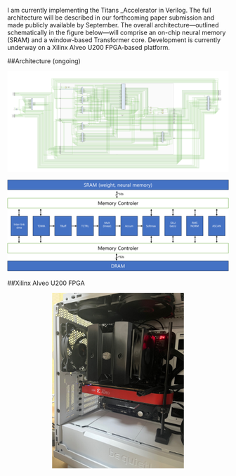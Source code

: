I am currently implementing the Titans _Accelerator in Verilog.
The full architecture will be described in our forthcoming paper submission and made publicly available by September.
The overall architecture—outlined schematically in the figure below—will comprise an on-chip neural memory (SRAM) and a window-based Transformer core.
Development is currently underway on a Xilinx Alveo U200 FPGA-based platform.

##Architecture (ongoing)
<p align="center">
  <img src="top_arch.png" width="1000" >
</p>

<p align="center">
  <img src="arch.png" width="1000" >
</p>

##Xilinx Alveo U200 FPGA 
<p align="center">
  <img src="u200.jpeg" width="300" >
</p>
